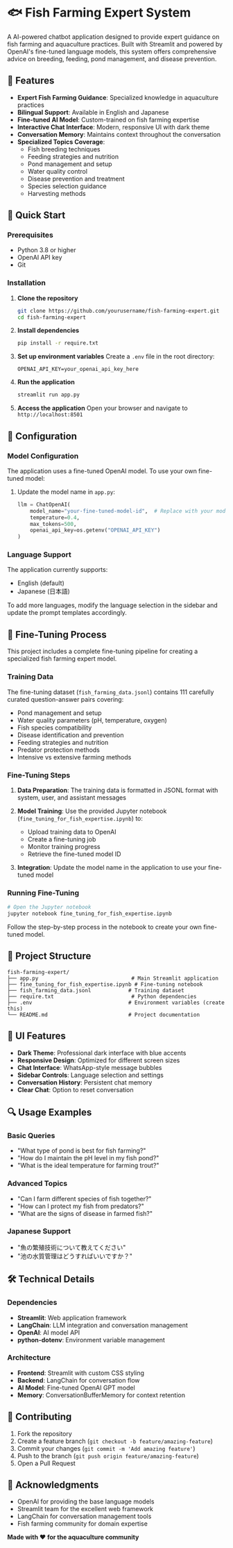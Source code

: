 # 🐟 Fish Farming Expert System

A AI-powered chatbot application designed to provide expert guidance on fish farming and aquaculture practices. Built with Streamlit and powered by OpenAI's fine-tuned language models, this system offers comprehensive advice on breeding, feeding, pond management, and disease prevention.

## 🌟 Features

- **Expert Fish Farming Guidance**: Specialized knowledge in aquaculture practices
- **Bilingual  Support**: Available in English and Japanese
- **Fine-tuned AI Model**: Custom-trained on fish farming expertise
- **Interactive Chat Interface**: Modern, responsive UI with dark theme
- **Conversation Memory**: Maintains context throughout the conversation
- **Specialized Topics Coverage**:
  - Fish breeding techniques
  - Feeding strategies and nutrition
  - Pond management and setup
  - Water quality control
  - Disease prevention and treatment
  - Species selection guidance
  - Harvesting methods

## 🚀 Quick Start

### Prerequisites

- Python 3.8 or higher
- OpenAI API key
- Git

### Installation

1. **Clone the repository**
   ```bash
   git clone https://github.com/yourusername/fish-farming-expert.git
   cd fish-farming-expert
   ```

2. **Install dependencies**
   ```bash
   pip install -r require.txt
   ```

3. **Set up environment variables**
   Create a `.env` file in the root directory:
   ```env
   OPENAI_API_KEY=your_openai_api_key_here
   ```

4. **Run the application**
   ```bash
   streamlit run app.py
   ```

5. **Access the application**
   Open your browser and navigate to `http://localhost:8501`

## 🔧 Configuration

### Model Configuration

The application uses a fine-tuned OpenAI model. To use your own fine-tuned model:

1. Update the model name in `app.py`:
   ```python
   llm = ChatOpenAI(
       model_name="your-fine-tuned-model-id",  # Replace with your model ID
       temperature=0.4,
       max_tokens=500,
       openai_api_key=os.getenv("OPENAI_API_KEY")
   )
   ```

### Language Support

The application currently supports:
- English (default)
- Japanese (日本語)

To add more languages, modify the language selection in the sidebar and update the prompt templates accordingly.

## 🤖 Fine-Tuning Process

This project includes a complete fine-tuning pipeline for creating a specialized fish farming expert model.

### Training Data

The fine-tuning dataset (`fish_farming_data.jsonl`) contains 111 carefully curated question-answer pairs covering:
- Pond management and setup
- Water quality parameters (pH, temperature, oxygen)
- Fish species compatibility
- Disease identification and prevention
- Feeding strategies and nutrition
- Predator protection methods
- Intensive vs extensive farming methods

### Fine-Tuning Steps

1. **Data Preparation**: The training data is formatted in JSONL format with system, user, and assistant messages
2. **Model Training**: Use the provided Jupyter notebook (`fine_tuning_for_fish_expertise.ipynb`) to:
   - Upload training data to OpenAI
   - Create a fine-tuning job
   - Monitor training progress
   - Retrieve the fine-tuned model ID

3. **Integration**: Update the model name in the application to use your fine-tuned model

### Running Fine-Tuning

```bash
# Open the Jupyter notebook
jupyter notebook fine_tuning_for_fish_expertise.ipynb
```

Follow the step-by-step process in the notebook to create your own fine-tuned model.

## 📁 Project Structure

```
fish-farming-expert/
├── app.py                              # Main Streamlit application
├── fine_tuning_for_fish_expertise.ipynb # Fine-tuning notebook
├── fish_farming_data.jsonl            # Training dataset
├── require.txt                         # Python dependencies
├── .env                               # Environment variables (create this)
└── README.md                          # Project documentation
```

## 🎨 UI Features

- **Dark Theme**: Professional dark interface with blue accents
- **Responsive Design**: Optimized for different screen sizes
- **Chat Interface**: WhatsApp-style message bubbles
- **Sidebar Controls**: Language selection and settings
- **Conversation History**: Persistent chat memory
- **Clear Chat**: Option to reset conversation

## 🔍 Usage Examples

### Basic Queries
- "What type of pond is best for fish farming?"
- "How do I maintain the pH level in my fish pond?"
- "What is the ideal temperature for farming trout?"

### Advanced Topics
- "Can I farm different species of fish together?"
- "How can I protect my fish from predators?"
- "What are the signs of disease in farmed fish?"

### Japanese Support
- "魚の繁殖技術について教えてください"
- "池の水質管理はどうすればいいですか？"

## 🛠️ Technical Details

### Dependencies

- **Streamlit**: Web application framework
- **LangChain**: LLM integration and conversation management
- **OpenAI**: AI model API
- **python-dotenv**: Environment variable management

### Architecture

- **Frontend**: Streamlit with custom CSS styling
- **Backend**: LangChain for conversation flow
- **AI Model**: Fine-tuned OpenAI GPT model
- **Memory**: ConversationBufferMemory for context retention

## 🤝 Contributing

1. Fork the repository
2. Create a feature branch (`git checkout -b feature/amazing-feature`)
3. Commit your changes (`git commit -m 'Add amazing feature'`)
4. Push to the branch (`git push origin feature/amazing-feature`)
5. Open a Pull Request


## 🙏 Acknowledgments

- OpenAI for providing the base language models
- Streamlit team for the excellent web framework
- LangChain for conversation management tools
- Fish farming community for domain expertise


**Made with ❤️ for the aquaculture community**
